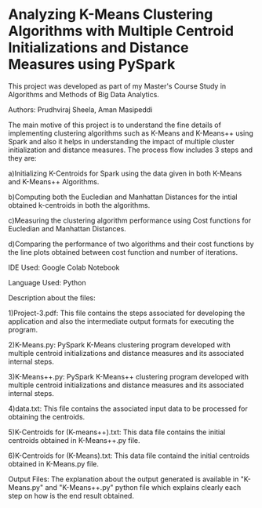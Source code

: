 # Analyzing K-Means Clustering Algorithms with Multiple Centroid Initializations and Distance Measures using PySpark

This project was developed as part of my Master's Course Study in Algorithms and Methods of Big Data Analytics.

Authors: Prudhviraj Sheela, Aman Masipeddi

The main motive of this project is to understand the fine details of implementing clustering algorithms such as K-Means and K-Means++ using Spark and also it helps in understanding the impact of multiple cluster initialization and distance measures. The process flow includes 3 steps and they are:

a)Initializing K-Centroids for Spark using the data given in both K-Means and K-Means++ Algorithms.

b)Computing both the Eucledian and Manhattan Distances for the intial obtained k-centroids in both the algorithms.

c)Measuring the clustering algorithm performance using Cost functions for Eucledian and Manhattan Distances.

d)Comparing the performance of two algorithms and their cost functions by the line plots obtained between cost function and number of iterations.

IDE Used: Google Colab Notebook

Language Used: Python

Description about the files:

1)Project-3.pdf: This file contains the steps associated for developing the application and also the intermediate output formats for executing the program.

2)K-Means.py: PySpark K-Means clustering program developed with multiple centroid initializations and distance measures and its associated internal steps.

3)K-Means++.py: PySpark K-Means++ clustering program developed with multiple centroid initializations and distance measures and its associated internal steps.

4)data.txt: This file contains the associated input data to be processed for obtaining the centroids.

5)K-Centroids for (K-means++).txt: This data file contains the initial centroids obtained in K-Means++.py file.

6)K-Centroids for (K-Means).txt: This data file containd the initial centroids obtained in K-Means.py file.

Output Files: The explanation about the output generated is available in "K-Means.py" and "K-Means++.py" python file which explains clearly each step on how is the end result obtained. 










